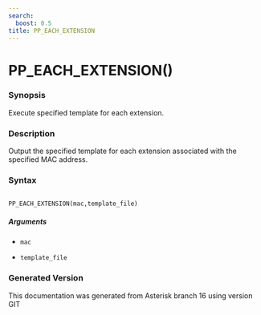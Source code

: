 ```yaml
---
search:
  boost: 0.5
title: PP_EACH_EXTENSION
---
```


# PP_EACH_EXTENSION()

### Synopsis

Execute specified template for each extension.

### Description

Output the specified template for each extension associated with the specified MAC address.<br>


### Syntax


```

PP_EACH_EXTENSION(mac,template_file)
```
##### Arguments


* `mac`

* `template_file`


### Generated Version

This documentation was generated from Asterisk branch 16 using version GIT 